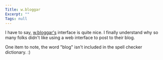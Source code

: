 ```yaml
---
Title: w.bloggar
Excerpt: ""
Tags: null
---
```

I have to say, <a href="http://massivescale.blob.core.windows.net/blogmedia/2003/04/wbloggar.com" target="_blank">w.bloggar's</a> interface is quite nice. I finally understand why so many folks didn't like using a web interface to post to their blog. 

One item to note, the word "blog" isn't included in the spell checker dictionary. :)
